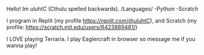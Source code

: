 Hello! Im uluhtC (Cthulu spelled backwards).
/Languages/
-Python
-Scratch

I program in Replit (my profile https://replit.com/@uluhtC), and Scratch (my profile: https://scratch.mit.edu/users/6423889481/)

I LOVE playing Terraria. I play Eaglercraft in browser so message me if you wanna play!
